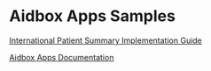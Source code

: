 # Aidbox Apps Samples

[International Patient Summary Implementation Guide](/ips_ig)


[Aidbox Apps Documentation](https://docs.aidbox.app/app-development/aidbox-sdk/aidbox-apps)
